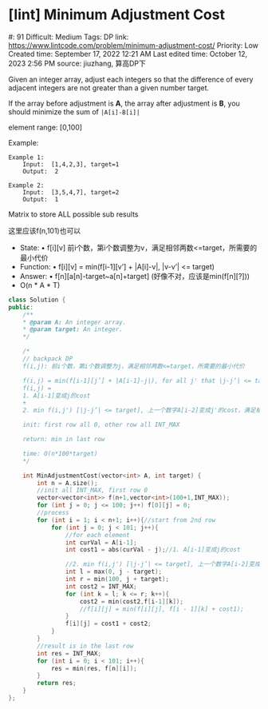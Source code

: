 # [lint] Minimum Adjustment Cost

#: 91
Difficult: Medium
Tags: DP
link: https://www.lintcode.com/problem/minimum-adjustment-cost/
Priority: Low
Created time: September 17, 2022 12:21 AM
Last edited time: October 12, 2023 2:56 PM
source: jiuzhang, 算高DP下

Given an integer array, adjust each integers so that the difference of every adjacent integers are not greater than a given number target.

If the array before adjustment is **A**, the array after adjustment is **B**, you should minimize the sum of `|A[i]-B[i]|`

element range: [0,100]

Example:

```
Example 1:
	Input:  [1,4,2,3], target=1
	Output:  2

Example 2:
	Input:  [3,5,4,7], target=2
	Output:  1

```

Matrix to store ALL possible sub results

这里应该f(n,101)也可以

- State:
• f[i][v] 前i个数，第i个数调整为v，满足相邻两数<=target，所需要的最小代价
- Function:
• f[i][v] = min(f[i-1][v’] + |A[i]-v|, |v-v’| <= target)
- Answer:
• f[n][a[n]-target~a[n]+target] (好像不对，应该是min(f[n][?]))
- O(n * A * T)

```cpp
class Solution {
public:
	/**
	* @param A: An integer array.
	* @param target: An integer.
	*/

	/*
	// backpack DP
	f(i,j): 前i个数，第i个数调整为j，满足相邻两数<=target，所需要的最小代价

	f(i,j) = min(f[i-1][j’] + |A[i-1]-j|), for all j' that |j-j’| <= target
	f(i,j) =
	1. A[i-1]变成j的cost
	+
	2. min f(i,j') [|j-j’| <= target], 上一个数字A[i-2]变成j'的cost，满足相邻两数<=target

	init: first row all 0, other row all INT_MAX

	return: min in last row

	time: O(n*100*target)
	*/

	int MinAdjustmentCost(vector<int> A, int target) {
		int n = A.size();
		//init all INT_MAX, first row 0
		vector<vector<int>> f(n+1,vector<int>(100+1,INT_MAX));
		for (int j = 0; j <= 100; j++) f[0][j] = 0;
		//process
		for (int i = 1; i < n+1; i++){//start from 2nd row
			for (int j = 0; j < 101; j++){
				//for each element
				int curVal = A[i-1];
				int cost1 = abs(curVal - j);//1. A[i-1]变成j的cost

				//2. min f(i,j') [|j-j’| <= target], 上一个数字A[i-2]变成j'的cost，满足相邻两数<=target
				int l = max(0, j - target);
				int r = min(100, j + target);
				int cost2 = INT_MAX;
				for (int k = l; k <= r; k++){
					cost2 = min(cost2,f[i-1][k]);
					//f[i][j] = min(f[i][j], f[i - 1][k] + cost1);
				}
				f[i][j] = cost1 + cost2;
			}
		}
		//result is in the last row
		int res = INT_MAX;
		for (int i = 0; i < 101; i++){
			res = min(res, f[n][i]);
		}
		return res;
	}
};
```
